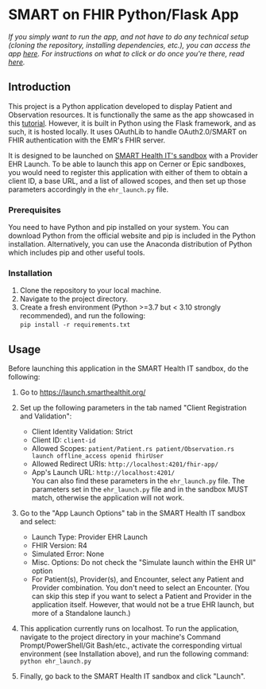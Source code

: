 # SMART on FHIR Python/Flask App  

*If you simply want to run the app, and not have to do any technical setup (cloning the repository, installing dependencies, etc.), you can access the app [here](https://launch.smarthealthit.org/?launch_url=https%3A%2F%2Fsmart-on-fhir-python-app.onrender.com%2F&launch=WzAsIiIsIiIsIkFVVE8iLDAsMCwwLCJwYXRpZW50L1BhdGllbnQucnMgcGF0aWVudC9PYnNlcnZhdGlvbi5ycyBsYXVuY2ggb2ZmbGluZV9hY2Nlc3Mgb3BlbmlkIGZoaXJVc2VyIiwiaHR0cHM6Ly9zbWFydC1vbi1maGlyLXB5dGhvbi1hcHAub25yZW5kZXIuY29tL2ZoaXItYXBwLyIsImNsaWVudC1pZCIsIiIsIiIsIiIsIiIsMCwwXQ&tab=0&validation=1). For instructions on what to click or do once you're there, read [here](https://github.com/morales-felix/SMART-on-FHIR-Python-app/blob/deployment/README.md#usage).*  

## Introduction

This project is a Python application developed to display Patient and Observation resources. It is functionally the same as the app showcased in this [tutorial](https://engineering.cerner.com/smart-on-fhir-tutorial/). However, it is built in Python using the Flask framework, and as such, it is hosted locally. It uses OAuthLib to handle OAuth2.0/SMART on FHIR authentication with the EMR's FHIR server.

It is designed to be launched on [SMART Health IT's sandbox](https://launch.smarthealthit.org/) with a Provider EHR Launch. To be able to launch this app on Cerner or Epic sandboxes, you would need to register this application with either of them to obtain a client ID, a base URL, and a list of allowed scopes, and then set up those parameters accordingly in the `ehr_launch.py` file.  

### Prerequisites

You need to have Python and pip installed on your system. You can download Python from the official website and pip is included in the Python installation. Alternatively, you can use the Anaconda distribution of Python which includes pip and other useful tools.

### Installation

1. Clone the repository to your local machine.
2. Navigate to the project directory.
3. Create a fresh environment (Python >=3.7 but < 3.10 strongly recommended), and run the following:  
`pip install -r requirements.txt`

## Usage

Before launching this application in the SMART Health IT sandbox, do the following:  

1. Go to <https://launch.smarthealthit.org/>  

2. Set up the following parameters in the tab named "Client Registration and Validation":  

    - Client Identity Validation: Strict
    - Client ID: `client-id`
    - Allowed Scopes: `patient/Patient.rs patient/Observation.rs launch offline_access openid fhirUser`
    - Allowed Redirect URIs: `http://localhost:4201/fhir-app/`
    - App's Launch URL: `http://localhost:4201/`  
    You can also find these parameters in the `ehr_launch.py` file. The parameters set in the `ehr_launch.py` file and in the sandbox MUST match, otherwise the application will not work.  

3. Go to the "App Launch Options" tab in the SMART Health IT sandbox and select:

    - Launch Type: Provider EHR Launch  
    - FHIR Version: R4  
    - Simulated Error: None  
    - Misc. Options: Do not check the "Simulate launch within the EHR UI" option
    - For Patient(s), Provider(s), and Encounter, select any Patient and Provider combination. You don't need to select an Encounter. (You can skip this step if you want to select a Patient and Provider in the application itself. However, that would not be a true EHR launch, but more of a Standalone launch.)  

4. This application currently runs on localhost. To run the application, navigate to the project directory in your machine's Command Prompt/PowerShell/Git Bash/etc., activate the corresponding virtual environment (see Installation above), and run the following command:  
`python ehr_launch.py`  

5. Finally, go back to the SMART Health IT sandbox and click "Launch".
